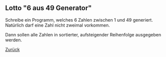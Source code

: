 ## Lotto "6 aus 49 Generator"

Schreibe ein Programm, welches 6 Zahlen zwischen 1 und 49 generiert. Natürlich darf eine Zahl nicht zweimal vorkommen.

Dann sollen alle Zahlen in sortierter, aufsteigender Reihenfolge ausgegeben werden.

[Zurück](../README.md)


